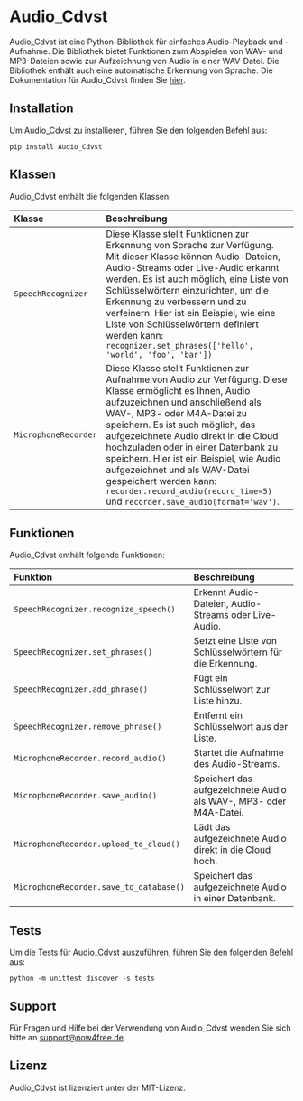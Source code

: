 # Audio_Cdvst

Audio_Cdvst ist eine Python-Bibliothek für einfaches Audio-Playback und -Aufnahme. Die Bibliothek bietet Funktionen zum Abspielen von WAV- und MP3-Dateien sowie zur Aufzeichnung von Audio in einer WAV-Datei. Die Bibliothek enthält auch eine automatische Erkennung von Sprache. Die Dokumentation für Audio_Cdvst finden Sie [hier](https://now4free.de/python/module/Audio_Cdvst/documentation).

## Installation

Um Audio_Cdvst zu installieren, führen Sie den folgenden Befehl aus:

```
pip install Audio_Cdvst
```

## Klassen

Audio_Cdvst enthält die folgenden Klassen:

| Klasse       | Beschreibung                                                                                                                                                                                                                                                                                                                                                        |
| :----------- | :------------------------------------------------------------------------------------------------------------------------------------------------------------------------------------------------------------------------------------------------------------------------------------------------------------------------------------------------- |
| `SpeechRecognizer` | Diese Klasse stellt Funktionen zur Erkennung von Sprache zur Verfügung. Mit dieser Klasse können Audio-Dateien, Audio-Streams oder Live-Audio erkannt werden. Es ist auch möglich, eine Liste von Schlüsselwörtern einzurichten, um die Erkennung zu verbessern und zu verfeinern. Hier ist ein Beispiel, wie eine Liste von Schlüsselwörtern definiert werden kann: `recognizer.set_phrases(['hello', 'world', 'foo', 'bar'])` |
| `MicrophoneRecorder` | Diese Klasse stellt Funktionen zur Aufnahme von Audio zur Verfügung. Diese Klasse ermöglicht es Ihnen, Audio aufzuzeichnen und anschließend als WAV-, MP3- oder M4A-Datei zu speichern. Es ist auch möglich, das aufgezeichnete Audio direkt in die Cloud hochzuladen oder in einer Datenbank zu speichern. Hier ist ein Beispiel, wie Audio aufgezeichnet und als WAV-Datei gespeichert werden kann: `recorder.record_audio(record_time=5)` und `recorder.save_audio(format='wav')`. |

## Funktionen

Audio_Cdvst enthält folgende Funktionen:

| Funktion                                            | Beschreibung                                                                                                                                |
| :---------------------------------------------------- | :-------------------------------------------------------------------------------------------------------------------------------------- |
| `SpeechRecognizer.recognize_speech()` | Erkennt Audio-Dateien, Audio-Streams oder Live-Audio. |
| `SpeechRecognizer.set_phrases()` | Setzt eine Liste von Schlüsselwörtern für die Erkennung. |
| `SpeechRecognizer.add_phrase()` | Fügt ein Schlüsselwort zur Liste hinzu. |
| `SpeechRecognizer.remove_phrase()` | Entfernt ein Schlüsselwort aus der Liste. |
| `MicrophoneRecorder.record_audio()` | Startet die Aufnahme des Audio-Streams. |
| `MicrophoneRecorder.save_audio()` | Speichert das aufgezeichnete Audio als WAV-, MP3- oder M4A-Datei. |
| `MicrophoneRecorder.upload_to_cloud()` | Lädt das aufgezeichnete Audio direkt in die Cloud hoch. |
| `MicrophoneRecorder.save_to_database()` | Speichert das aufgezeichnete Audio in einer Datenbank. |

## Tests

Um die Tests für Audio_Cdvst auszuführen, führen Sie den folgenden Befehl aus:

```
python -m unittest discover -s tests
```

## Support

Für Fragen und Hilfe bei der Verwendung von Audio_Cdvst wenden Sie sich bitte an support@now4free.de.

## Lizenz

Audio_Cdvst ist lizenziert unter der MIT-Lizenz.